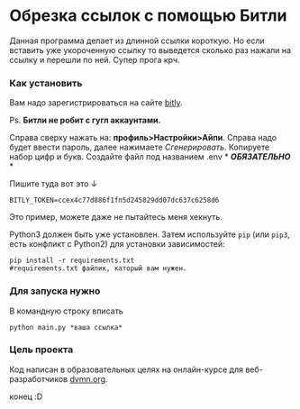# Обрезка ссылок с помощью Битли

Данная программа делает из длинной ссылки короткую. Но если вставить уже укороченную ссылку то выведется сколько раз нажали на ссылку и перешли по ней. Супер прога крч.
### Как установить
Вам надо зарегистрироваться на сайте [bitly](https://app.bitly.com/bbt2/).

Ps. **Битли не робит с гугл аккаунтами.**

Справа сверху нажать на: **профиль>Настройки>Айпи**.
Справа надо будет ввести пароль, далее нажимаете _Сгенерировать_. Копируете набор цифр и букв.
Создайте файл под названием .env * _**ОБЯЗАТЕЛЬНО**_ *

Пишите туда вот это ↓
```
BITLY_TOKEN=ccex4c77d886f1fп5d245829dd07dc637c6258d6
```
Это пример, можете даже не пытайтесь меня хекнуть.

Python3 должен быть уже установлен.
Затем используйте `pip` (или `pip3`, есть конфликт с Python2) для установки зависимостей:
```
pip install -r requirements.txt
#requirements.txt файлик, каторый вам нужен.
```
### Для запуска нужно

В командную строку вписать
```
python main.py *ваша ссылка*
```
### Цель проекта

Код написан в образовательных целях на онлайн-курсе для веб-разработчиков [dvmn.org](https://dvmn.org/).

конец :D
